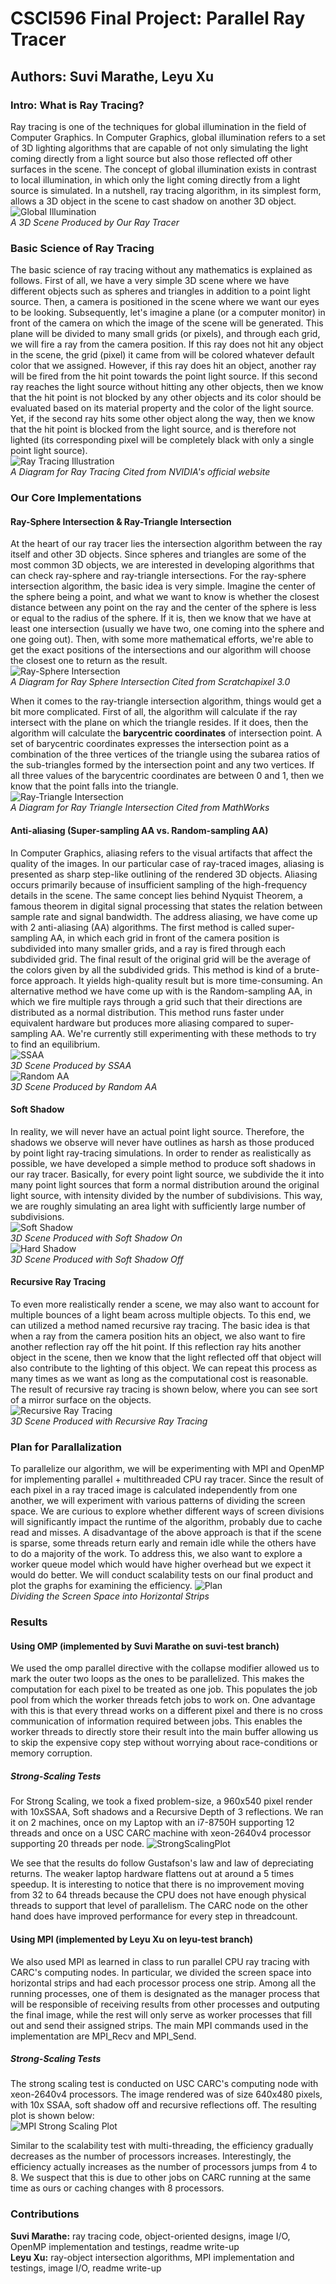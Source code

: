 # CSCI596 Final Project: Parallel Ray Tracer

## Authors: Suvi Marathe, Leyu Xu

### Intro: What is Ray Tracing?
Ray tracing is one of the techniques for global illumination in the field of Computer Graphics. In Computer Graphics, global illumination refers to a set of 3D lighting algorithms 
that are capable of not only simulating the light coming directly from a light source but also those reflected off other surfaces in the scene. The concept of global illumination 
exists in contrast to local illumination, in which only the light coming directly from a light source is simulated. In a nutshell, ray tracing algorithm, in its simplest form, allows 
a 3D object in the scene to cast shadow on another 3D object.  
![Global Illumination](readme_images/spheres_casting_soft_shadows_on_each_other_SSAA.png)  
*A 3D Scene Produced by Our Ray Tracer*

### Basic Science of Ray Tracing
The basic science of ray tracing without any mathematics is explained as follows. First of all, we have a very simple 3D scene where we have different objects such as spheres and triangles 
in addition to a point light source. Then, a camera is positioned in the scene where we want our eyes to be looking. Subsequently, let's imagine a plane (or a computer monitor) in front 
of the camera on which the image of the scene will be generated. This plane will be divided to many small grids (or pixels), and through each grid, we will fire a ray from the camera position. 
If this ray does not hit any object in the scene, the grid (pixel) it came from will be colored whatever default color that we assigned. However, if this ray does hit an object, another ray will 
be fired from the hit point towards the point light source. If this second ray reaches the light source without hitting any other objects, then we know that the hit point is not blocked by any 
other objects and its color should be evaluated based on its material property and the color of the light source. Yet, if the second ray hits some other object along the way, then we know that 
the hit point is blocked from the light source, and is therefore not lighted (its corresponding pixel will be completely black with only a single point light source).  
![Ray Tracing Illustration](https://d29g4g2dyqv443.cloudfront.net/sites/default/files/pictures/2018/RayTracing/ray-tracing-image-1.jpg)  
*A Diagram for Ray Tracing Cited from NVIDIA's official website*  

### Our Core Implementations
#### Ray-Sphere Intersection & Ray-Triangle Intersection
At the heart of our ray tracer lies the intersection algorithm between the ray itself and other 3D objects. Since spheres and triangles are some of the most common 3D objects, we are interested in 
developing algorithms that can check ray-sphere and ray-triangle intersections. For the ray-sphere intersection algorithm, the basic idea is very simple. Imagine the center of the sphere being 
a point, and what we want to know is whether the closest distance between any point on the ray and the center of the sphere is less or equal to the radius of the sphere. If it is, then we know that we 
have at least one intersection (usually we have two, one coming into the sphere and one going out). Then, with some more mathematical efforts, we're able to get the exact positions of the intersections 
and our algorithm will choose the closest one to return as the result.  
![Ray-Sphere Intersection](https://www.scratchapixel.com/images/ray-simple-shapes/rayspherecases.png?)  
*A Diagram for Ray Sphere Intersection Cited from Scratchapixel 3.0*  

When it comes to the ray-triangle intersection algorithm, things would get a bit more complicated. First of all, the algorithm will calculate if the ray intersect with the plane on which the triangle 
resides. If it does, then the algorithm will calculate the **barycentric coordinates** of intersection point. A set of barycentric coordinates expresses the intersection point as a combination of the three 
vertices of the triangle using the subarea ratios of the sub-triangles formed by the intersection point and any two vertices. If all three values of the barycentric coordinates are between 0 and 1, then we 
know that the point falls into the triangle.  
![Ray-Triangle Intersection](https://la.mathworks.com/matlabcentral/mlc-downloads/downloads/submissions/49670/versions/3/screenshot.jpg)  
*A Diagram for Ray Triangle Intersection Cited from MathWorks*  

#### Anti-aliasing (Super-sampling AA vs. Random-sampling AA)
In Computer Graphics, aliasing refers to the visual artifacts that affect the quality of the images. In our particular case of ray-traced images, aliasing is presented as sharp step-like outlining of the 
rendered 3D objects. Aliasing occurs primarily because of insufficient sampling of the high-frequency details in the scene. The same concept lies behind Nyquist Theorem, a famous theorem in digital signal processing 
that states the relation between sample rate and signal bandwidth. The address aliasing, we have come up with 2 anti-aliasing (AA) algorithms. The first method is called super-sampling AA, in which each grid in front 
of the camera position is subdivided into many smaller grids, and a ray is fired through each subdivided grid. The final result of the original grid will be the average of the colors given by all the subdivided grids. 
This method is kind of a brute-force approach. It yields high-quality result but is more time-consuming. An alternative method we have come up with is the Random-sampling AA, in which we fire multiple rays through a 
grid such that their directions are distributed as a normal distribution. This method runs faster under equivalent hardware but produces more aliasing compared to super-sampling AA. We're currently still experimenting 
with these methods to try to find an equilibrium.  
![SSAA](readme_images/spheres_casting_soft_shadows_on_each_other_SSAA.png)  
*3D Scene Produced by SSAA*  
![Random AA](readme_images/spheres_casting_soft_shadows_on_each_other_RandomAA.png)  
*3D Scene Produced by Random AA*  

#### Soft Shadow
In reality, we will never have an actual point light source. Therefore, the shadows we observe will never have outlines as harsh as those produced by point light ray-tracing simulations. In order to render as 
realistically as possible, we have developed a simple method to produce soft shadows in our ray tracer. Basically, for every point light source, we subdivide the it into many point light sources that form 
a normal distribution around the original light source, with intensity divided by the number of subdivisions. This way, we are roughly simulating an area light with sufficiently large number of subdivisions.  
![Soft Shadow](readme_images/soft_shadow_on.jpg)  
*3D Scene Produced with Soft Shadow On*  
![Hard Shadow](readme_images/soft_shadow_off.jpg)  
*3D Scene Produced with Soft Shadow Off*  

#### Recursive Ray Tracing
To even more realistically render a scene, we may also want to account for multiple bounces of a light beam across multiple objects. To this end, we can utilized a method named recursive ray tracing. The basic 
idea is that when a ray from the camera position hits an object, we also want to fire another reflection ray off the hit point. If this reflection ray hits another object in the scene, then we know that the light 
reflected off that object will also contribute to the lighting of this object. We can repeat this process as many times as we want as long as the computational cost is reasonable. The result of recursive ray tracing 
is shown below, where you can see sort of a mirror surface on the objects.  
![Recursive Ray Tracing](readme_images/Reflections.png)  
*3D Scene Produced with Recursive Ray Tracing*  

### Plan for Parallalization
To parallelize our algorithm, we will be experimenting with MPI and OpenMP for implementing parallel + multithreaded CPU ray tracer. Since the result of each pixel in a ray traced image is calculated independently from one 
another, we will experiment with various patterns of dividing the screen space. We are curious to explore whether different ways of screen divisions will significantly impact the runtime of the algorithm, probably due to 
cache read and misses. A disadvantage of the above approach is that if the scene is sparse, some threads return early and remain idle while the others have to do a majority of the work.
To address this, we also want to explore a worker queue model which would have higher overhead but we expect it would do better.
We will conduct scalability tests on our final product and plot the graphs for examining the efficiency.
![Plan](readme_images/CS596_Plan.drawio.png)  
*Dividing the Screen Space into Horizontal Strips*  

### Results
#### Using OMP (implemented by Suvi Marathe on suvi-test branch)
We used the omp parallel directive with the collapse modifier allowed us to mark the outer two loops as the ones to be parallelized. This makes the computation for each pixel to be treated as one job. This populates the job pool from which the worker threads fetch jobs to work on. One advantage with this is that every thread works on a different pixel and there is no cross communication of information required between jobs. This enables the worker threads to directly store their result into the main buffer allowing us to skip the expensive copy step without worrying about race-conditions or memory corruption.
##### Strong-Scaling Tests
For Strong Scaling, we took a fixed problem-size, a 960x540 pixel render with 10xSSAA, Soft shadows and a Recursive Depth of 3 reflections. We ran it on 2 machines, once on my Laptop with an i7-8750H supporting 12 threads and once on a USC CARC machine with xeon-2640v4 processor supporting 20 threads per node.
![StrongScalingPlot](readme_images/StrongScalingPlot.png)  

We see that the results do follow Gustafson's law and law of depreciating returns. The weaker laptop hardware flattens out at around a 5 times speedup. It is interesting to notice that there is no improvement moving from 32 to 64 threads because the CPU does not have enough physical threads to support that level of parallelism. The CARC node on the other hand does have improved performance for every step in threadcount.

#### Using MPI (implemented by Leyu Xu on leyu-test branch)
We also used MPI as learned in class to run parallel CPU ray tracing with CARC's computing nodes. In particular, we divided the screen space into horizontal strips and had each processor process one strip. Among all the running processes, one of them is designated as the manager process that will be responsible of receiving results from other processes and outputing the final image, while the rest will only serve as worker processes that fill out and send their assigned strips. The main MPI commands used in the implementation are MPI_Recv and MPI_Send.  
##### Strong-Scaling Tests
The strong scaling test is conducted on USC CARC's computing node with xeon-2640v4 processors. The image rendered was of size 640x480 pixels, with 10x SSAA, soft shadow off and recursive reflections off. The resulting plot is shown below:  
![MPI Strong Scaling Plot](readme_images/MPIStrongScaling.png)  

Similar to the scalability test with multi-threading, the efficiency gradually decreases as the number of processors increases. Interestingly, the efficiency actually increases as the number of processors jumps from 4 to 8. We suspect that this is due to other jobs on CARC running at the same time as ours or caching changes with 8 processors.  

### Contributions
**Suvi Marathe:** ray tracing code, object-oriented designs, image I/O, OpenMP implementation and testings, readme write-up  
**Leyu Xu:** ray-object intersection algorithms, MPI implementation and testings, image I/O, readme write-up